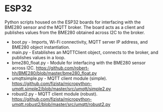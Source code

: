 # ESP32
Python scripts housed on the ESP32 boards for interfacing with the BME280 sensor and the MQTT broker. The board acts as a client and publishes values from the BME280 obtained across I2C to the broker.
* boot.py - Imports, Wi-Fi connectivity, MQTT server IP address, and BME280 object instantiation.
* main.py - Establishes an MQTTClient object, connects to the broker, and publishes values in a loop.
* bme280_float.py - Module for interfacing with the BME280 sensor across I2C. https://github.com/robert-hh/BME280/blob/master/bme280_float.py
* umqttsimple.py - MQTT client module (simple). https://github.com/fizista/micropython-umqtt.simple2/blob/master/src/umqtt/simple2.py
* robust2.py - MQTT client module (robust). https://github.com/fizista/micropython-umqtt.robust2/blob/master/src/umqtt/robust2.py
